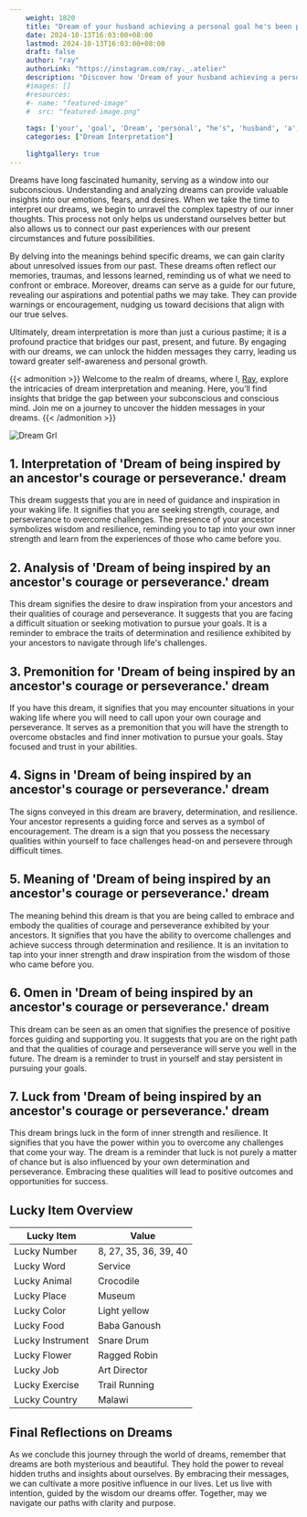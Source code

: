 ```yaml
---
    weight: 1820
    title: "Dream of your husband achieving a personal goal he's been pursuing."  # Assuming 'title' column exists
    date: 2024-10-13T16:03:00+08:00
    lastmod: 2024-10-13T16:03:00+08:00
    draft: false
    author: "ray"
    authorLink: "https://instagram.com/ray._.atelier"
    description: "Discover how 'Dream of your husband achieving a personal goal he's been pursuing.' can interpret your future and uncover its significant meanings in your life."
    #images: []
    #resources:
    #- name: "featured-image"
    #  src: "featured-image.png"
    
    tags: ['your', 'goal', 'Dream', 'personal', "he's", 'husband', 'a', 'achieving', 'been', 'of', 'pursuing.']
    categories: ["Dream Interpretation"]
    
    lightgallery: true
---
```

    
Dreams have long fascinated humanity, serving as a window into our subconscious. Understanding and analyzing dreams can provide valuable insights into our emotions, fears, and desires. When we take the time to interpret our dreams, we begin to unravel the complex tapestry of our inner thoughts. This process not only helps us understand ourselves better but also allows us to connect our past experiences with our present circumstances and future possibilities.

By delving into the meanings behind specific dreams, we can gain clarity about unresolved issues from our past. These dreams often reflect our memories, traumas, and lessons learned, reminding us of what we need to confront or embrace. Moreover, dreams can serve as a guide for our future, revealing our aspirations and potential paths we may take. They can provide warnings or encouragement, nudging us toward decisions that align with our true selves.

Ultimately, dream interpretation is more than just a curious pastime; it is a profound practice that bridges our past, present, and future. By engaging with our dreams, we can unlock the hidden messages they carry, leading us toward greater self-awareness and personal growth.

{{< admonition >}}
Welcome to the realm of dreams, where I, [Ray](https://instagram.com/ray._.atelier), explore the intricacies of dream interpretation and meaning. Here, you’ll find insights that bridge the gap between your subconscious and conscious mind. Join me on a journey to uncover the hidden messages in your dreams.
{{< /admonition >}}

![Dream Grl](https://cdn.pixabay.com/photo/2017/11/02/03/35/gothic-2910057_1280.jpg "Dream Grl")

## 1. Interpretation of 'Dream of being inspired by an ancestor's courage or perseverance.' dream
 This dream suggests that you are in need of guidance and inspiration in your waking life. It signifies that you are seeking strength, courage, and perseverance to overcome challenges. The presence of your ancestor symbolizes wisdom and resilience, reminding you to tap into your own inner strength and learn from the experiences of those who came before you.

## 2. Analysis of 'Dream of being inspired by an ancestor's courage or perseverance.' dream
 This dream signifies the desire to draw inspiration from your ancestors and their qualities of courage and perseverance. It suggests that you are facing a difficult situation or seeking motivation to pursue your goals. It is a reminder to embrace the traits of determination and resilience exhibited by your ancestors to navigate through life's challenges.

## 3. Premonition for 'Dream of being inspired by an ancestor's courage or perseverance.' dream
 If you have this dream, it signifies that you may encounter situations in your waking life where you will need to call upon your own courage and perseverance. It serves as a premonition that you will have the strength to overcome obstacles and find inner motivation to pursue your goals. Stay focused and trust in your abilities.

## 4. Signs in 'Dream of being inspired by an ancestor's courage or perseverance.' dream
 The signs conveyed in this dream are bravery, determination, and resilience. Your ancestor represents a guiding force and serves as a symbol of encouragement. The dream is a sign that you possess the necessary qualities within yourself to face challenges head-on and persevere through difficult times.

## 5. Meaning of 'Dream of being inspired by an ancestor's courage or perseverance.' dream
 The meaning behind this dream is that you are being called to embrace and embody the qualities of courage and perseverance exhibited by your ancestors. It signifies that you have the ability to overcome challenges and achieve success through determination and resilience. It is an invitation to tap into your inner strength and draw inspiration from the wisdom of those who came before you.

## 6. Omen in 'Dream of being inspired by an ancestor's courage or perseverance.' dream
 This dream can be seen as an omen that signifies the presence of positive forces guiding and supporting you. It suggests that you are on the right path and that the qualities of courage and perseverance will serve you well in the future. The dream is a reminder to trust in yourself and stay persistent in pursuing your goals.

## 7. Luck from 'Dream of being inspired by an ancestor's courage or perseverance.' dream
 This dream brings luck in the form of inner strength and resilience. It signifies that you have the power within you to overcome any challenges that come your way. The dream is a reminder that luck is not purely a matter of chance but is also influenced by your own determination and perseverance. Embracing these qualities will lead to positive outcomes and opportunities for success.

## Lucky Item Overview
| Lucky Item          | Value              |
|---------------|--------------------|
| Lucky Number        | 8, 27, 35, 36, 39, 40  |
| Lucky Word          | Service |
| Lucky Animal        | Crocodile |
| Lucky Place         | Museum     |
| Lucky Color         | Light yellow     |
| Lucky Food          | Baba Ganoush      |
| Lucky Instrument    | Snare Drum |
| Lucky Flower        | Ragged Robin    |
| Lucky Job           | Art Director       |
| Lucky Exercise      | Trail Running  |
| Lucky Country       | Malawi    |


##  Final Reflections on Dreams

As we conclude this journey through the world of dreams, remember that dreams are both mysterious and beautiful. They hold the power to reveal hidden truths and insights about ourselves. By embracing their messages, we can cultivate a more positive influence in our lives. Let us live with intention, guided by the wisdom our dreams offer. Together, may we navigate our paths with clarity and purpose.
